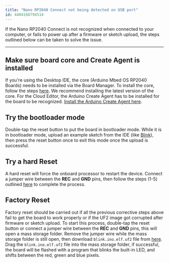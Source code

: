```yaml
---
title: "Nano RP2040 Connect not being detected on USB port"
id: 4404168794514
---
```


If the Nano RP2040 Connect is not recognized when connected to your computer, or fails to power up after a firmware or sketch upload, the steps outlined below can be taken to solve the issue.

---

## Make sure board core and Create Agent is installed

If you're using the Desktop IDE, the core (Arduino Mbed OS RP2040 Boards) needs to be installed via the Board Manager. To install the core, follow the steps [here](https://docs.arduino.cc/software/ide-v1/tutorials/getting-started/cores/arduino-mbed_nano). We recommend installing the latest version of the core. For the Cloud Editor, the Arduino Create Agent has to be installed for the board to be recognized. [Install the Arduino Create Agent here](https://create.arduino.cc/getting-started/plugin/welcome).

## Try the bootloader mode

Double-tap the reset button to put the board in bootloader mode. While it is in bootloader mode, upload an example sketch from the IDE (like [Blink](https://www.arduino.cc/en/Tutorial/BuiltInExamples/Blink)), then press the reset button once to exit this mode once the upload is successful.

## Try a hard Reset

A hard reset will force the onboard processor to restart the device. Connect a jumper wire between the **REC** and **GND** pins, then follow the steps (1-5) outlined [here](https://docs.arduino.cc/tutorials/nano-rp2040-connect/rp2040-01-technical-reference#board-not-detected) to complete the process.

## Factory Reset

Factory reset should be carried out if all the previous corrective steps above fail to get the board to work properly or if the UF2 image got corrupted after firmware or sketch upload. To start this process, double-tap the reset button or connect a jumper wire between the **REC** and **GND** pins, this will open a mass storage folder. Remove the jumper wire while the mass storage folder is still open, then download `blink.ino.elf.uf2` file from [here](https://docs.arduino.cc/tutorials/nano-rp2040-connect/rp2040-01-technical-reference#board-not-detected). Drag the `blink.ino.elf.uf2` file into the mass storage folder, if successful, the board will be flashed with a program that blinks the built-in LED, and shifts between the red, green and blue pixels.
